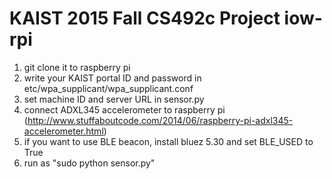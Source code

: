 # KAIST 2015 Fall CS492c Project iow-rpi

1. git clone it to raspberry pi
2. write your KAIST portal ID and password in etc/wpa_supplicant/wpa_supplicant.conf
3. set machine ID and server URL in sensor.py
4. connect ADXL345 accelerometer to raspberry pi
(http://www.stuffaboutcode.com/2014/06/raspberry-pi-adxl345-accelerometer.html)
5. if you want to use BLE beacon, install bluez 5.30 and set BLE_USED to True
6. run as "sudo python sensor.py"
